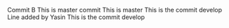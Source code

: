 Commit B
This is master commit
This is master
This is the commit develop
Line added by Yasin
This is the commit develop
